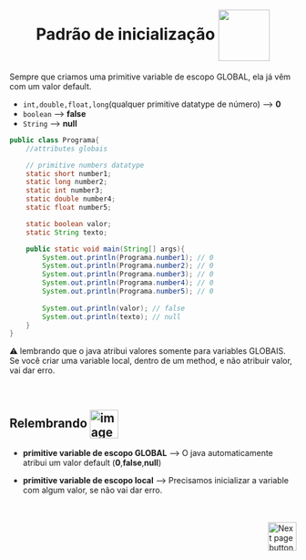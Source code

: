 <h1 align="center">
  Padrão de inicialização
  <img src="https://cdn-icons-png.flaticon.com/512/8339/8339934.png" alt="" width="90px" align="center">
</h1>

Sempre que criamos uma primitive variable de escopo GLOBAL, ela já vêm com um valor default.

- `int,double,float,long`(qualquer primitive datatype de número) --> **0**
- `boolean` --> **false**
- `String` --> **null**

```java
public class Programa{
    //attributes globais

    // primitive numbers datatype
    static short number1;
    static long number2;
    static int number3;
    static double number4;
    static float number5;

    static boolean valor;
    static String texto;

    public static void main(String[] args){
        System.out.println(Programa.number1); // 0
        System.out.println(Programa.number2); // 0
        System.out.println(Programa.number3); // 0
        System.out.println(Programa.number4); // 0
        System.out.println(Programa.number5); // 0
  
        System.out.println(valor); // false
        System.out.println(texto); // null
    }
}
```

:warning: lembrando que o java atribui valores somente para variables GLOBAIS.
Se você criar uma variable local, dentro de um method, e não atribuir valor, vai dar erro.


<br>

## Relembrando <img src="https://cdn-icons-png.flaticon.com/512/201/201652.png" alt="imagem" width="50px" align="center">

- **primitive variable de escopo GLOBAL** --> O java automaticamente atribui um valor default (**0**,**false**,**null**)

- **primitive variable de escopo local** --> Precisamos inicializar a variable com algum valor, se não vai dar erro.

<br>
<br>


<!-- Botão para próxima página -->
<a href="https://github.com/lGabrielDev/02.java/blob/main/Estudo/4.3.wrapper_classes/wrapper_classes.md">
  <img src="https://cdn-icons-png.flaticon.com/512/8175/8175884.png" alt="Next page button" width="50px" align="right">
</a>
